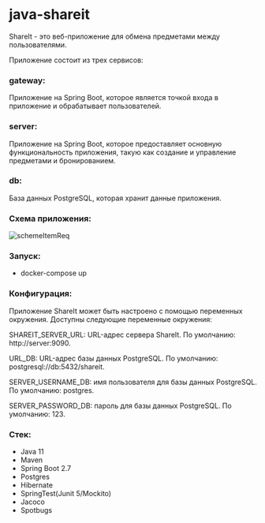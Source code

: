 # java-shareit
ShareIt - это веб-приложение для обмена предметами между пользователями. 


Приложение состоит из трех сервисов:

### gateway: 
Приложение на Spring Boot, которое является точкой входа в приложение и обрабатывает пользователей.

### server: 
Приложение на Spring Boot, которое предоставляет основную функциональность приложения, такую как создание и управление предметами и бронированием.

### db:
База данных PostgreSQL, которая хранит данные приложения.
### Схема приложения:
![schemeItemReq](https://github.com/moongrail/java-shareit/assets/97224620/f2e9ffa8-40fe-4c86-b4d2-818d6341ee2b)

### Запуск:
- docker-compose up
### Конфигурация:
Приложение ShareIt может быть настроено с помощью переменных окружения. Доступны следующие переменные окружения:

SHAREIT_SERVER_URL: URL-адрес сервера ShareIt. По умолчанию: http://server:9090.

URL_DB: URL-адрес базы данных PostgreSQL. По умолчанию: postgresql://db:5432/shareit.

SERVER_USERNAME_DB: имя пользователя для базы данных PostgreSQL. По умолчанию: postgres.

SERVER_PASSWORD_DB: пароль для базы данных PostgreSQL. По умолчанию: 123.

### Стек:
- Java 11
- Maven
- Spring Boot 2.7
- Postgres
- Hibernate
- SpringTest(Junit 5/Mockito)
- Jacoco
- Spotbugs
